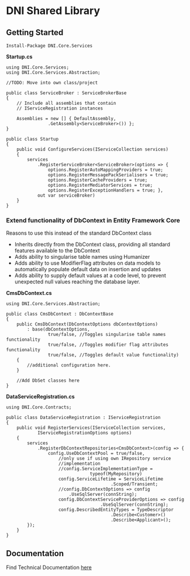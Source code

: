 ﻿# DNI Shared Library

## Getting Started

    Install-Package DNI.Core.Services

**Startup.cs**
    
    using DNI.Core.Services;
    using DNI.Core.Services.Abstraction;

    //TODO: Move into own class/project

    public class ServiceBroker : ServiceBrokerBase
    {
        // Include all assemblies that contain 
        // IServiceRegistration instances
        
        Assemblies = new [] { DefaultAssembly,
                    .GetAssembly<ServiceBroker>()) };
    }

    public class Startup
    {
        public void ConfigureServices(IServiceCollection services)
        {
            services
                .RegisterServiceBroker<ServiceBroker>(options => { 
                    options.RegisterAutoMappingProviders = true; 
                    options.RegisterMessagePackSerialisers = true;
                    options.RegisterCacheProviders = true;
                    options.RegisterMediatorServices = true;
                    options.RegisterExceptionHandlers = true; }, 
                out var serviceBroker)
        }
    }

### Extend functionality of DbContext in Entity Framework Core

Reasons to use this instead of the standard DbContext class
- Inherits directly from the DbContext class, providing all standard features available
to the DbContext
- Adds ability to singularise table names using Humanizer
- Adds ability to use ModifierFlag attributes on data models to 
automatically populate default data on insertion and updates
- Adds ability to supply default values at a code level, to prevent
unexpected null values reaching the database layer.

**CmsDbContext.cs**
    
    using DNI.Core.Services.Abstraction;

    public class CmsDbContext : DbContextBase
    {
        public CmsDbContext(DbContextOptions dbContextOptions)
            : base(dbContextOptions, 
                    true/false, //Toggles singularise table names functionality
                    true/false, //Toggles modifier flag attributes functionality
                    true/false, //Toggles default value functionality)
        {
            //additional configuration here.
        }

        //Add DbSet classes here
    }
    
**DataServiceRegistration.cs**

    using DNI.Core.Contracts;

    public class DataServiceRegistration : IServiceRegistration
    {
        public void RegisterServices(IServiceCollection services, 
                IServiceRegistrationOptions options)
        {
            services
                .RegisterDbContextRepositories<CmsDbContext>(config => {
                    config.UseDbContextPool = true/false,
                        //only use if using own IRepository service 
                        //implementation
                        //config.ServiceImplementationType = 
                                    typeof(MyRepository) 
                        config.ServiceLifetime = ServiceLifetime
                                            .Scoped/Transient;
                        //config.DbContextOptions => config
                            .UseSqlServer(connString);
                        config.DbContextServiceProviderOptions => config
                                        .UseSqlServer(connString);
                        config.DescribedEntityTypes = TypeDescriptor
                                            .Describe<Customer>()
                                            .Describe<Applicant>();
            });
        }
    }

## Documentation

Find Technical Documentation [here](/docs/Index.md)
